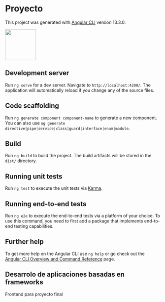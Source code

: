 # Proyecto

This project was generated with [Angular CLI](https://github.com/angular/angular-cli) version 13.3.0.

<img src="https://user-images.githubusercontent.com/83378042/161823244-6e32b848-8610-4dcf-aae4-76d170474528.png"
     style="height: 100px; width: 100px; display: flex; justify-content-center;">

## Development server

Run `ng serve` for a dev server. Navigate to `http://localhost:4200/`. The application will automatically reload if you change any of the source files.

## Code scaffolding

Run `ng generate component component-name` to generate a new component. You can also use `ng generate directive|pipe|service|class|guard|interface|enum|module`.

## Build

Run `ng build` to build the project. The build artifacts will be stored in the `dist/` directory.

## Running unit tests

Run `ng test` to execute the unit tests via [Karma](https://karma-runner.github.io).

## Running end-to-end tests

Run `ng e2e` to execute the end-to-end tests via a platform of your choice. To use this command, you need to first add a package that implements end-to-end testing capabilities.

## Further help

To get more help on the Angular CLI use `ng help` or go check out the [Angular CLI Overview and Command Reference](https://angular.io/cli) page.

## Desarrolo de aplicaciones basadas en frameworks

<p> Frontend para proyecto final </p>
